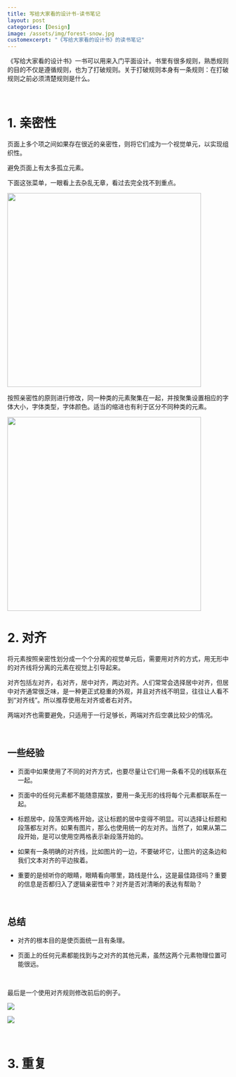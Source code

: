 ```yaml
---
title: 写给大家看的设计书-读书笔记
layout: post
categories: [Design]
image: /assets/img/forest-snow.jpg
customexcerpt: "《写给大家看的设计书》的读书笔记"
---
```




《写给大家看的设计书》一书可以用来入门平面设计。书里有很多规则，熟悉规则的目的不仅是遵循规则，也为了打破规则。关于打破规则本身有一条规则：在打破规则之前必须清楚规则是什么。

<br>

# 1. 亲密性

页面上多个项之间如果存在很近的亲密性，则将它们成为一个视觉单元，以实现组织性。

避免页面上有太多孤立元素。

下面这张菜单，一眼看上去杂乱无章，看过去完全找不到重点。

<img title="" src="https://wudidapaopao.github.io/assets/img/2024-07-27-design-reading-notes-1.md/1.jpeg" alt="" data-align="left" width="441">

按照亲密性的原则进行修改，同一种类的元素聚集在一起，并按聚集设置相应的字体大小，字体类型，字体颜色。适当的缩进也有利于区分不同种类的元素。

<img title="" src="https://wudidapaopao.github.io/assets/img/2024-07-27-design-reading-notes-1.md/2.jpeg" alt="" width="441" data-align="left">

<br>

# 2. 对齐

将元素按照亲密性划分成一个个分离的视觉单元后，需要用对齐的方式，用无形中的对齐线将分离的元素在视觉上引导起来。

对齐包括左对齐，右对齐，居中对齐，两边对齐。人们常常会选择居中对齐，但居中对齐通常很乏味，是一种更正式稳重的外观，并且对齐线不明显，往往让人看不到“对齐线”。所以推荐使用左对齐或者右对齐。

两端对齐也需要避免，只适用于一行足够长，两端对齐后空袭比较少的情况。

<br>

## 一些经验

- 页面中如果使用了不同的对齐方式，也要尽量让它们用一条看不见的线联系在一起。

- 页面中的任何元素都不能随意摆放，要用一条无形的线将每个元素都联系在一起。

- 标题居中，段落空两格开始，这让标题的居中变得不明显。可以选择让标题和段落都左对齐。如果有图片，那么也使用统一的左对齐。当然了，如果从第二段开始，是可以使用空两格表示新段落开始的。

- 如果有一条明确的对齐线，比如图片的一边，不要破坏它，让图片的这条边和我们文本对齐的平边挨着。

- 重要的是倾听你的眼睛，眼睛看向哪里，路线是什么，这是最佳路径吗？重要的信息是否都归入了逻辑亲密性中？对齐是否对清晰的表达有帮助？

<br>

## 总结

- 对齐的根本目的是使页面统一且有条理。

- 页面上的任何元素都能找到与之对齐的其他元素，虽然这两个元素物理位置可能很远。

<br>

最后是一个使用对齐规则修改前后的例子。

![](https://wudidapaopao.github.io/assets/img/2024-07-27-design-reading-notes-1.md/3.jpeg)

![](https://wudidapaopao.github.io/assets/img/2024-07-27-design-reading-notes-1.md/4.jpeg)

<br>

# 3. 重复










































